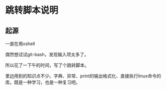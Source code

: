 # 跳转脚本说明

## 起源

一直在用xshell

偶然想试试git-bash，发现输入项太多了。

所以花了一下午的时间，写了个跳转脚本。

里边用到的知识点不少。字典、异常、print的输出格式化、直接执行linux命令的库。既是一种学习，也是一种复习吧。